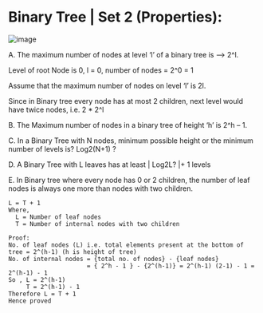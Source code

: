 # Binary Tree | Set 2 (Properties):

 ![image](https://user-images.githubusercontent.com/35987583/153382580-c715449d-c5eb-4ab1-9d92-a2fa219bbe0a.png)


A. The maximum number of nodes at level ‘l’ of a binary tree is --> 2^l. 

Level of root Node is 0, l = 0, number of nodes = 2^0 = 1

Assume that the maximum number of nodes on level ‘l’ is 2l.

Since in Binary tree every node has at most 2 children, next level would have twice nodes, i.e. 2 * 2^l 


B. The Maximum number of nodes in a binary tree of height ‘h’ is 2^h – 1. 

C. In a Binary Tree with N nodes, minimum possible height or the minimum number of levels is? Log2(N+1) ?   

D. A Binary Tree with L leaves has at least | Log2L? |+ 1   levels 

E. In Binary tree where every node has 0 or 2 children, the number of leaf nodes is always one more than nodes with two children.

```
L = T + 1
Where,
  L = Number of leaf nodes
  T = Number of internal nodes with two children

Proof:
No. of leaf nodes (L) i.e. total elements present at the bottom of tree = 2^(h-1) (h is height of tree)
No. of internal nodes = {total no. of nodes} - {leaf nodes} 
                      = { 2^h - 1 } - {2^(h-1)} = 2^(h-1) (2-1) - 1 = 2^(h-1) - 1
So , L = 2^(h-1)
     T = 2^(h-1) - 1
Therefore L = T + 1
Hence proved
```
